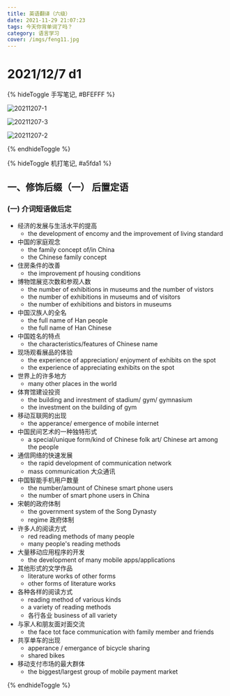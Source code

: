 ```yaml
---
title: 英语翻译（六级）
date: 2021-11-29 21:07:23
tags: 今天你背单词了吗？
category: 语言学习
cover: /imgs/feng11.jpg
---
```


# 2021/12/7 d1

{% hideToggle 手写笔记, #BFEFFF %}

![20211207-1](20211207-1.jpg)

![20211207-3](20211207-3.jpg)

![20211207-2](20211207-2.jpg)

{% endhideToggle %}

{% hideToggle 机打笔记, #a5fda1 %}

## 一、修饰后缀（一） 后置定语

### (一) 介词短语做后定

* 经济的发展与生活水平的提高
  * the development of encomy and the improvement of living standard
* 中国的家庭观念
  * the family concept of/in China
  * the Chinese family concept
* 住房条件的改善
  * the improvement pf housing conditions
* 博物馆展览次数和参观人数
  * the number of exhibitions in museums and the number of vistors
  * the number of exhibitions in museums and of visitors
  * the number of exhibitions and bistors in museums
* 中国汉族人的全名
  * the full name of Han people 
  * the full name of Han Chinese
* 中国姓名的特点
  * the characteristics/features of Chinese name
* 现场观看展品的体验
  * the experience of appreciation/ enjoyment of exhibits on the spot
  * the experience of appreciating exhibits on the spot
* 世界上的许多地方
  * many other places in the world
* 体育馆建设投资
  * the building and inrestment of stadium/ gym/ gymnasium
  * the investment on the building of gym
* 移动互联网的出现
  * the apperance/ emergence of mobile internet
* 中国民间艺术的一种独特形式
  * a special/unique form/kind of Chinese folk art/ Chinese art among the people
* 通信网络的快速发展
  * the rapid development of communication network
  * mass communication 大众通讯
* 中国智能手机用户数量
  * the number/amount of Chinese smart phone users
  * the number of smart phone users in China
* 宋朝的政府体制
  * the government system of the Song Dynasty
  * regime 政府体制
* 许多人的阅读方式
  * red reading methods of many people
  *  many people's reading methods
* 大量移动应用程序的开发
  * the development of many mobile apps/applications
* 其他形式的文学作品
  * literature works of other forms
  * other forms of literature works
* 各种各样的阅读方式
  * reading method of various kinds
  * a variety of reading methods
  * 各行各业    business of all variety
* 与家人和朋友面对面交流
  * the face tot face communication with family member and friends
* 共享单车的出现
  * apperance / emergance of bicycle sharing
  * shared bikes
* 移动支付市场的最大群体
  * the biggest/largest group of mobile payment market

{% endhideToggle %}